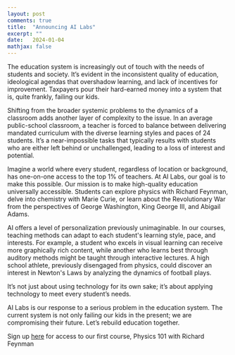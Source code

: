 ```yaml
---
layout: post
comments: true
title:  "Announcing AI Labs"
excerpt: ""
date:   2024-01-04
mathjax: false
---
```


The education system is increasingly out of touch with the needs of students and society. It’s evident in the inconsistent quality of education, ideological agendas that overshadow learning, and lack of incentives for improvement. Taxpayers pour their hard-earned money into a system that is, quite frankly, failing our kids.

Shifting from the broader systemic problems to the dynamics of a classroom adds another layer of complexity to the issue. In an average public-school classroom, a teacher is forced to balance between delivering mandated curriculum with the diverse learning styles and paces of 24 students. It’s a near-impossible tasks that typically results with students who are either left behind or unchallenged, leading to a loss of interest and potential.

Imagine a world where every student, regardless of location or background, has one-on-one access to the top 1% of teachers. At AI Labs, our goal is to make this possible. Our mission is to make high-quality education universally accessible. Students can explore physics with Richard Feynman, delve into chemistry with Marie Curie, or learn about the Revolutionary War from the perspectives of George Washington, King George III, and Abigail Adams.

AI offers a level of personalization previously unimaginable. In our courses, teaching methods can adapt to each student's learning style, pace, and interests. For example, a student who excels in visual learning can receive more graphically rich content, while another who learns best through auditory methods might be taught through interactive lectures. A high school athlete, previously disengaged from physics, could discover an interest in Newton's Laws by analyzing the dynamics of football plays.

It’s not just about using technology for its own sake; it’s about applying technology to meet every student’s needs.

AI Labs is our response to a serious problem in the education system. The current system is not only failing our kids in the present; we are compromising their future. Let’s rebuild education together.

Sign up <a href="http://tinyurl.com/ai-labs-updates" target="_blank">here</a> for access to our first course, Physics 101 with Richard Feynman